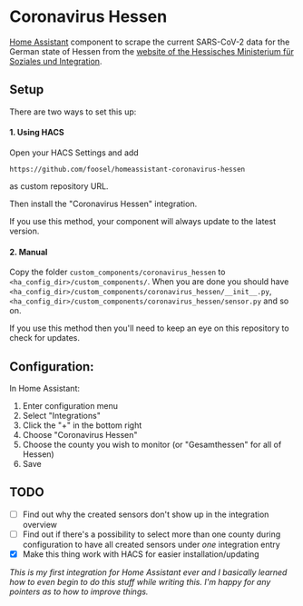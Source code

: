 # Coronavirus Hessen

[Home Assistant](https://www.home-assistant.io/) component to scrape the current SARS-CoV-2 data for the German state of Hessen from the [website of the Hessisches Ministerium für Soziales und Integration](https://soziales.hessen.de/gesundheit/infektionsschutz/coronavirus-sars-cov-2/taegliche-uebersicht-der-bestaetigten-sars-cov-2-faelle-hessen). 

## Setup

There are two ways to set this up:

#### 1. Using HACS

Open your HACS Settings and add

    https://github.com/foosel/homeassistant-coronavirus-hessen

as custom repository URL.

Then install the "Coronavirus Hessen" integration.

If you use this method, your component will always update to the latest version.

#### 2. Manual

Copy the folder `custom_components/coronavirus_hessen` to `<ha_config_dir>/custom_components/`. When you are done you should have `<ha_config_dir>/custom_components/coronavirus_hessen/__init__.py`, `<ha_config_dir>/custom_components/coronavirus_hessen/sensor.py` and so on.

If you use this method then you'll need to keep an eye on this repository to check for updates.

## Configuration:

In Home Assistant:

1. Enter configuration menu
2. Select "Integrations"
3. Click the "+" in the bottom right
4. Choose "Coronavirus Hessen"
5. Choose the county you wish to monitor (or "Gesamthessen" for all of Hessen)
6. Save

## TODO

  * [ ] Find out why the created sensors don't show up in the integration overview
  * [ ] Find out if there's a possibility to select more than one county during configuration to have all created sensors under *one* integration entry
  * [x] Make this thing work with HACS for easier installation/updating

*This is my first integration for Home Assistant ever and I basically learned how to even begin to do this stuff while writing this. I'm happy for any pointers as to how to improve things.*
